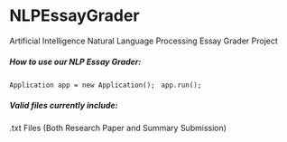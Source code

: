 # NLPEssayGrader
Artificial Intelligence Natural Language Processing Essay Grader Project

##### How to use our NLP Essay Grader:

`Application app = new Application();
`
`app.run();`

##### Valid files currently include: 
.txt Files (Both Research Paper and Summary Submission)
